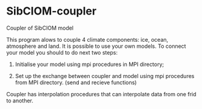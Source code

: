 # SibCIOM-coupler
Coupler of SibCIOM model

This program alows to couple 4 climate components: ice, ocean, atmosphere and land.
It is possible to use your own models. To connect your model you should to do next two steps:
  
  1) Initialise your model using mpi procedures in MPI directory;
  
  2) Set up the exchange between coupler and model using mpi procedures from MPI directory.
     (send and recieve functions)
     
Coupler has interpolation procedures that can interpolate data from one frid to another.
